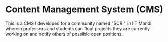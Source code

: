 # Content Management System (CMS)

This is a CMS I developed for a community named "SCRI" in IIT Mandi wherein professors and students can float projects they are currently working on and notify others of possible open positions.
